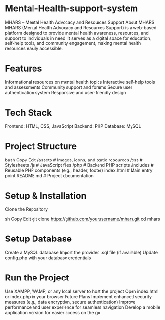 # Mental-Health-support-system
MHARS – Mental Health Advocacy and Resources Support
About MHARS
MHARS (Mental Health Advocacy and Resources Support) is a web-based platform designed to provide mental health awareness, resources, and support to individuals in need. It serves as a digital space for education, self-help tools, and community engagement, making mental health resources easily accessible.

# Features
Informational resources on mental health topics
Interactive self-help tools and assessments
Community support and forums
Secure user authentication system
Responsive and user-friendly design
 # Tech Stack
Frontend: HTML, CSS, JavaScript
Backend: PHP
Database: MySQL
 # Project Structure
bash
Copy
Edit
/assets                # Images, icons, and static resources
/css                   # Stylesheets
/js                    # JavaScript files
/php                   # Backend PHP scripts
/includes              # Reusable PHP components (e.g., header, footer)
index.html             # Main entry point
README.md              # Project documentation
# Setup & Installation
Clone the Repository

sh
Copy
Edit
git clone https://github.com/yourusername/mhars.git
cd mhars
# Setup Database

Create a MySQL database
Import the provided .sql file (if available)
Update config.php with your database credentials
# Run the Project

Use XAMPP, WAMP, or any local server to host the project
Open index.html or index.php in your browser
 Future Plans
Implement enhanced security measures (e.g., data encryption, secure authentication)
Improve performance and user experience for seamless navigation
Develop a mobile application version for easier access on the go 
